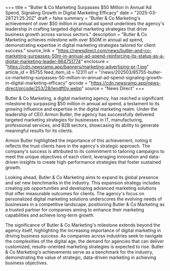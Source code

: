 +++
title = "Butler & Co Marketing Surpasses $50 Million in Annual Ad Spend, Signaling Growth in Digital Marketing Efficacy"
date = "2025-03-28T21:25:20Z"
draft = false
summary = "Butler & Co Marketing's achievement of over $50 million in annual ad spend underlines the agency's leadership in crafting targeted digital marketing strategies that drive business growth across various sectors."
description = "Butler & Co Marketing achieves milestone with over $50M in annual ad spend, demonstrating expertise in digital marketing strategies tailored for client success."
source_link = "https://newsdirect.com/news/butler-and-co-marketing-surpasses-50m-in-annual-ad-spend-reinforcing-its-status-as-a-digital-marketing-leader-864751774"
enclosure = "https://cdn.newsramp.app/banners/marketing-advertising-pr-1.jpg"
article_id = 85755
feed_item_id = 12311
url = "/news/202503/85755-butler-co-marketing-surpasses-50-million-in-annual-ad-spend-signaling-growth-in-digital-marketing-efficacy"
qrcode = "https://cdn.newsramp.app/news-direct/qrcode/253/28/lendft0y.webp"
source = "News Direct"
+++

<p>Butler & Co Marketing, a digital marketing agency, has reached a significant milestone by surpassing $50 million in annual ad spend, a testament to its growing influence and expertise in the digital marketing realm. Under the leadership of CEO Armon Butler, the agency has successfully delivered targeted marketing strategies for businesses in IT, manufacturing, professional services, and B2B sectors, showcasing its ability to generate meaningful results for its clients.</p><p>Armon Butler highlighted the importance of this achievement, noting it reflects the trust clients have in the agency's strategic approach. The company's success is attributed to its commitment to tailoring campaigns to meet the unique objectives of each client, leveraging innovation and data-driven insights to create high-performance strategies that foster sustained growth.</p><p>Looking ahead, Butler & Co Marketing aims to expand its global presence and set new benchmarks in the industry. This expansion strategy includes creating job opportunities and developing advanced marketing solutions that offer measurable outcomes for clients. The agency's focus on personalized digital marketing solutions underscores the evolving needs of businesses in a competitive landscape, positioning Butler & Co Marketing as a trusted partner for companies aiming to enhance their marketing capabilities and achieve long-term growth.</p><p>The significance of Butler & Co Marketing's milestone extends beyond the agency itself, highlighting the increasing importance of digital marketing in driving business success. As companies across industries seek to navigate the complexities of the digital age, the demand for agencies that can deliver customized, results-oriented marketing strategies is expected to rise. Butler & Co Marketing's achievements serve as a benchmark for the industry, demonstrating the value of strategic, data-driven marketing in achieving business objectives.</p>